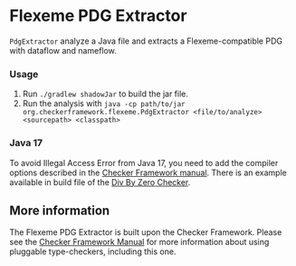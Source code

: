 # Flexeme PDG Extractor

`PdgExtractor` analyze a Java file and extracts a Flexeme-compatible PDG with dataflow and nameflow.

### Usage
1. Run `./gradlew shadowJar` to build the jar file.
2. Run the analysis with `java -cp path/to/jar org.checkerframework.flexeme.PdgExtractor <file/to/analyze> <sourcepath> <classpath>`

### Java 17
To avoid Illegal Access Error from Java 17, you need to add the compiler options described in the [Checker Framework manual](https://checkerframework.org/manual/#javac-jdk11). 
There is an example available in build file of the [Div By Zero Checker](https://github.com/kelloggm/div-by-zero-checker/blob/master/build.gradle).

## More information
The Flexeme PDG Extractor is built upon the Checker Framework.  Please see
the [Checker Framework Manual](https://checkerframework.org/manual/) for
more information about using pluggable type-checkers, including this one.
